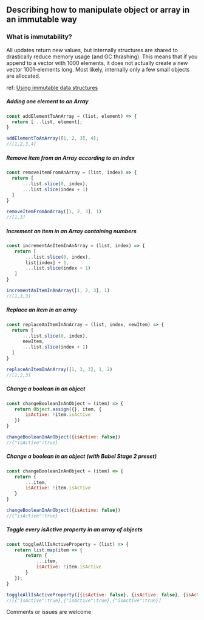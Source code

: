 ## Describing how to manipulate object or array in an immutable way 

### What is immutability?
All updates return new values, but internally structures are shared to drastically reduce memory usage (and GC thrashing). This means that if you append to a vector with 1000 elements, it does not actually create a new vector 1001-elements long. Most likely, internally only a few small objects are allocated.

ref: [Using immutable data structures](http://jlongster.com/Using-Immutable-Data-Structures-in-JavaScript#Immutable.js)

##### Adding one element to an Array
  ```js
const addElementToAnArray = (list, element) => {
	return [...list, element];
}

addElementToAnArray([1, 2, 3], 4);
//[1,2,3,4] 
```

##### Remove item from an Array according to an index
  ```js
const removeItemFromAnArray = (list, index) => {
	return [
		...list.slice(0, index),
		...list.slice(index + 1)
	]
}

removeItemFromAnArray([1, 2, 3], 1)
//[1,3]
```

##### Increment an item in an Array containing numbers
 ```js
const incrementAnItemInAnArray = (list, index) => {
	return [
		...list.slice(0, index),
		list[index] + 1,
		...list.slice(index + 1)
	]
}

incrementAnItemInAnArray([1, 2, 3], 1)
//[1,3,3]
```

##### Replace an item in an array 
  ```js
const replaceAnItemInAnArray = (list, index, newItem) => {
	return [
		...list.slice(0, index),
		newItem,
		...list.slice(index + 1)
	]
}

replaceAnItemInAnArray([1, 3, 3], 1, 2)
//[1,2,3] 
```

##### Change a boolean in an object
 ```js
const changeBooleanInAnObject = (item) => {
	return Object.assign({}, item, {
		isActive: !item.isActive
	})
}

changeBooleanInAnObject({isActive: false})
//{"isActive":true} 
```

##### Change a boolean in an object (with Babel Stage 2 preset)
 ```js
const changeBooleanInAnObject = (item) => {
	return {
		...item,
		isActive: !item.isActive
	}
}

changeBooleanInAnObject({isActive: false})
//{"isActive":true} 
```

#####  Toggle every isActive property in an array of objects
 ```js
const toggleAllIsActiveProperty = (list) => {
	return list.map(item => {
		return {
			...item,
			isActive: !item.isActive
		}
	});
}

toggleAllIsActiveProperty([{isActive: false}, {isActive: false}, {isActive: false}])
//[{"isActive":true},{"isActive":true},{"isActive":true}]
```

Comments or issues are welcome